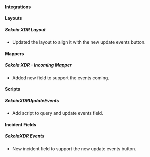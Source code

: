 #### Integrations

#### Layouts

##### Sekoia XDR Layout

- Updated the layout to align it with the new update events button.

#### Mappers

##### Sekoia XDR - Incoming Mapper

- Added new field to support the events coming.

#### Scripts

##### SekoiaXDRUpdateEvents

- Add script to query and update events field.

#### Incident Fields

##### SekoiaXDR Events

- New incident field to support the new update events button.